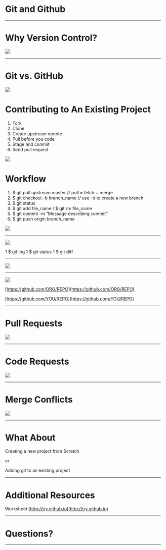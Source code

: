 # Git and Github

---

# Why Version Control?

![](res/gitandgithub01.png)

<!--
*Start by making sure everyone knows what is version control*

Why version control:
Is anyone not convinced you need git? 
When you’re writing an essay/book, do you make multiple versions?

Picture the following situation:
   Built feature 1, feature 2, feature 3...
Then client wants to remove a feature

Or you find a bug, but there’s no way to tell when that was introduced 
Result: you have to review everything, all of your code

Finally, when collaborating with other developers it’s tough to keep your code synced. Emailing code back and forth and merging manually should NOT be an option.

True story 1, without git: tell personal story of a bad experience that you had for not using version control

True story 2, with git: tell personal story of a good experience that you had for using version control
Alexandria class project db disaster. Imagine if we had been emailing the code back and forth?

version control gives you magical powers: 
collaborating made easy

branching: 0-risk of messing up, can try different things, can work on multiple features at the same time, can review someone else’s code without affecting yours.

checkout (adds commit or specific file/version to work tree, and also used to switch between branches)

reset (changes or deletes previous commit. Changes history)

revert (adds new commit undoing past commit. Doesn’t change history)

Image Details:
* [gitandgithub01.png](Image: codeburst.io): Copyright 
-->

---

# Git vs. GitHub

![](res/gitandgithub02.png)

<!--
Git: Version control software.
GitHub: hosting service for version control + GitHub Pages
We use GitHub to store our repos (ie, to save our code in the cloud) Similar to Google Drive

We use git to keep track of each version of our code. 
Committing your code is like hitting a “save” button that creates a snapshot of everything we did up until that point. (== pinned vs in Colab, or Version History in Google Docs)
With git, your repo keeps a “version history” and lets you access any previous version of your code.

Alternatives to git: 
* Mercurial (open source), 
* Team Foundation Version Control (Microsoft), 
* Apache Subversion, etc

Alternatives to GitHub: 
* BitBucket, 
* GitLab, 
* SourceForge, etc

Image Details:
* [gitandgithub01.png](Image: https://jahya.net/blog/git-vs-github/): Copyright 
-->

# Contributing to An Existing Project

1. Fork
1. Clone
1. Create upstream remote
1. Pull before you code
1. Stage and commit
1. Send pull request

![](res/gitandgithub03.png)

<!--
2 demos: Fork from org, and Push local repo to github

1st
Fork from org
Go to https://github.com/ClassTest001 
Fork
Terminal > create git_demo folder >
If first time, 
git config —list / 
git config --global user.name "Your Name” / email
cd into git_demo
Clone
Create Upstream remote
Branch 
Code (edit jupyter notebook, copy csv into folder)
Stage and Commit
status: working directory / stage (index)
log: history
Staging / add .
Send PR
Keep PR open to show code review in later slides

Image Details:
* [gitandgithub03.png](Image: GitHub Education): Copyright 
-->

# Workflow

1. $ git pull upstream master  // pull = fetch + merge
1. $ git checkout -b branch_name  // use -b to create a new branch
1. $ git status
1. $ git add file_name / $ git rm file_name
1. $ git commit -m “Message describing commit”
1. $ git push origin branch_name

![](res/gitandgithub04.png)

<!--
Pull first, then Push
pull = fetch + merge
Day to day workflow (pull before you push, etc)

indicate that $ is not to be typed.

Image Details:
* [gitandgithub04.png](Image: thesocialmediamonthly.com): Copyright 
-->

---

![](res/gitandgithub05.png)

1 $ git log
1 $ git status
1 $ git diff

<!--
git log
git status
git diff (default is diff between stage and working dir)

Reference: http://marklodato.github.io/visual-git-guide/index-en.html 

Image Details: 
* [gitandgithub05.png](Image: marklodato.github.io/visual-git-guide): Copyright 
-->

---

![](res/gitandgithub06.png)

<!--
Reference: http://marklodato.github.io/visual-git-guide/index-en.html 

Image Details: 
* [gitandgithub06.png](Image: marklodato.github.io/visual-git-guide): Copyright 
-->

---

![](res/gitandgithub07.png)

[https://github.com/ORG/REPO](https://github.com/ORG/REPO)

[https://github.com/YOU/REPO](https://github.com/YOU/REPO)

<!--
Image Details: 
* [gitandgithub07.png](Image: UNKNOWN ORIGIN): Copyright 
-->

---

# Pull Requests

![](res/gitandgithub08.png)

<!--
Pull request (can keep pushing while pr is open)

Image Details: 
* [gitandgithub08.png](Image: Atlassian): Copyright 

-->

---

# Code Requests

![](res/gitandgithub09.png)

<!--
demo commenting on code and requesting reviews.

Image Details: 
* [gitandgithub09.png](Image: mtlynch.io): Copyright 
-->

---

# Merge Conflicts 

![](res/gitandgithub10.png)

<!--
Merge conflicts and how to solve them

https://github.com/MissionBit/github_demo/pulls
merge PR1, then see conflict in PR2

show conflict on terminal (pull upstream into branch pr2)
show how to solve it in sublime and VSCode

Image Details: 
* [gitandgithub10.png](Image: cs.utsa.edu): Copyright 
-->

---

# What About

Creating a new project from Scratch

or

Adding git to an existing project

<!--
create repo:
mkdir my_project
cd my_project
echo "print('Hello World\!')" > hello.py > open hello.py

git init

Go to GitHub and create new repo
$ git add remote origin url
-->

---

# Additional Resources

Worksheet 
[http://try.github.io](http://try.github.io)

---

# Questions?

---
